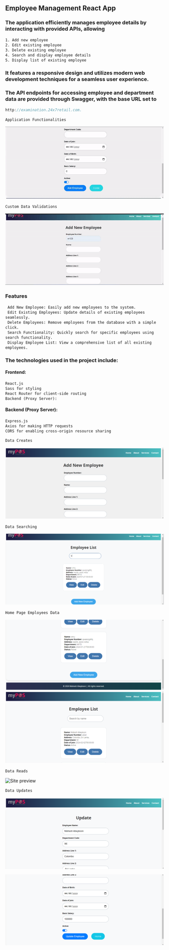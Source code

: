 ## Employee Management React App
### The application efficiently manages employee details by interacting with provided APIs, allowing 
``` console
1. Add new employee
2. Edit existing employee
3. Delete existing employee
4. Search and display employee details
5. Display list of existing employee
```
### It features a responsive design and utilizes modern web development techniques for a seamless user experience. 

### The API endpoints for accessing employee and department data are provided through Swagger, with the base URL set to 

```jsx harmony
http://examination.24x7retail.com.
```

 ```jsx harmony
Application Functionalities
```
![Site preview](./employee-portal.gif)

```jsx harmony
Custom Data Validations
```
![Site preview](/form_validations.gif)

### Features

```console
 Add New Employee: Easily add new employees to the system.
 Edit Existing Employees: Update details of existing employees seamlessly.
 Delete Employees: Remove employees from the database with a simple click.
 Search Functionality: Quickly search for specific employees using search functionality.
 Display Employee List: View a comprehensive list of all existing employees.
```

### The technologies used in the project include:


#### Frontend:
```console
React.js
Sass for styling
React Router for client-side routing
Backend (Proxy Server):
```
#### Backend (Proxy Server):
```console
Express.js
Axios for making HTTP requests
CORS for enabling cross-origin resource sharing
```

```jsx harmony
Data Creates
```
![Site preview](/add_employee.png)

```jsx harmony
Data Searching
```
![Site preview](/find.png)

```jsx harmony
Home Page Employees Data
```
![Site preview](/home_bottom.png)
![Site preview](/home.png)

```jsx harmony
Data Reads
```
![Site preview](/read_one.png)

```jsx harmony
Data Updates
```
![Site preview](/update.png)

![Site preview](/update_2.png)
